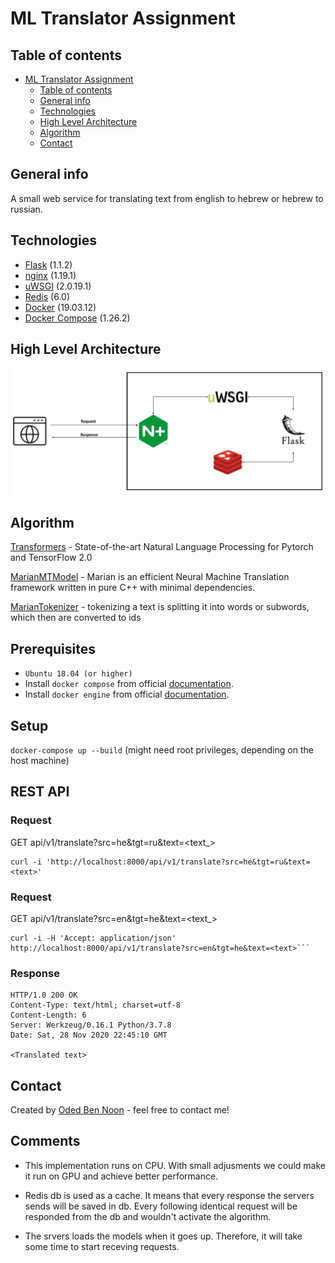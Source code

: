 # ML Translator Assignment

## Table of contents
- [ML Translator Assignment](#ml-translator-assignment)
  - [Table of contents](#table-of-contents)
  - [General info](#general-info)
  - [Technologies](#technologies)
  - [High Level Architecture](#high-level-architecture)
  - [Algorithm](#algorithm)
  - [Contact](#contact)

## General info
A small web service for translating text from english to hebrew or hebrew to russian.

## Technologies
* [Flask](https://flask.palletsprojects.com/en/1.1.x/) (1.1.2)
* [nginx](https://nginx.org/en/docs/) (1.19.1)
* [uWSGI](https://uwsgi-docs.readthedocs.io/en/latest/) (2.0.19.1)
* [Redis](https://redis.io/documentation/) (6.0)
* [Docker](https://docs.docker.com/) (19.03.12)
* [Docker Compose](https://docs.docker.com/compose/) (1.26.2)

## High Level Architecture
![](./docs/webServiceArchitecture.jpg)

## Algorithm
[Transformers](https://huggingface.co/transformers/) - State-of-the-art Natural Language Processing for Pytorch and TensorFlow 2.0

[MarianMTModel](https://huggingface.co/transformers/model_doc/marian.html#marianmtmodel) - Marian is an efficient Neural Machine Translation framework written in pure C++ with minimal dependencies.



[MarianTokenizer](https://huggingface.co/transformers/model_doc/marian.html#mariantokenizer) - tokenizing a text is splitting it into words or subwords, which then are converted to ids

## Prerequisites
* ```Ubuntu 18.04 (or higher)```
* Install ```docker compose``` from official [documentation](https://docs.docker.com/compose/install/).
* Install ```docker engine``` from official [documentation](https://docs.docker.com/engine/install/ubuntu/).

## Setup
```docker-compose up --build``` (might need root privileges, depending on the host machine)

## REST API
### Request

GET api/v1/translate?src=he&tgt=ru&text=<text_>
```
curl -i 'http://localhost:8000/api/v1/translate?src=he&tgt=ru&text=<text>'
```

### Request

GET api/v1/translate?src=en&tgt=he&text=<text_>

```
curl -i -H 'Accept: application/json' http://localhost:8000/api/v1/translate?src=en&tgt=he&text=<text>```
```


### Response
```
HTTP/1.0 200 OK
Content-Type: text/html; charset=utf-8
Content-Length: 6
Server: Werkzeug/0.16.1 Python/3.7.8
Date: Sat, 28 Nov 2020 22:45:10 GMT

<Translated text>
```

## Contact
Created by [Oded Ben Noon](oded282@gmail.com) - feel free to contact me!

## Comments
- This implementation runs on CPU. With small adjusments we could make it run on GPU and achieve better performance.

- Redis db is used as a cache. It means that every response the servers sends will be saved in db. Every following identical request will be responded from the db and wouldn't activate the algorithm.

- The srvers loads the models when it goes up. Therefore, it will take some time to start receving requests.
